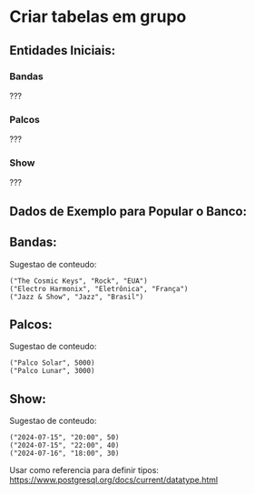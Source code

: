 # Criar tabelas em grupo

## Entidades Iniciais:

### Bandas
???
### Palcos
???
### Show
???

## Dados de Exemplo para Popular o Banco:

## Bandas:
Sugestao de conteudo:
```
("The Cosmic Keys", "Rock", "EUA")
("Electro Harmonix", "Eletrônica", "França")
("Jazz & Show", "Jazz", "Brasil")
```
## Palcos:
Sugestao de conteudo:
```
("Palco Solar", 5000)
("Palco Lunar", 3000)
```
## Show:
Sugestao de conteudo:
```
("2024-07-15", "20:00", 50)
("2024-07-15", "22:00", 40)
("2024-07-16", "18:00", 30)
```

Usar como referencia para definir tipos:
https://www.postgresql.org/docs/current/datatype.html
